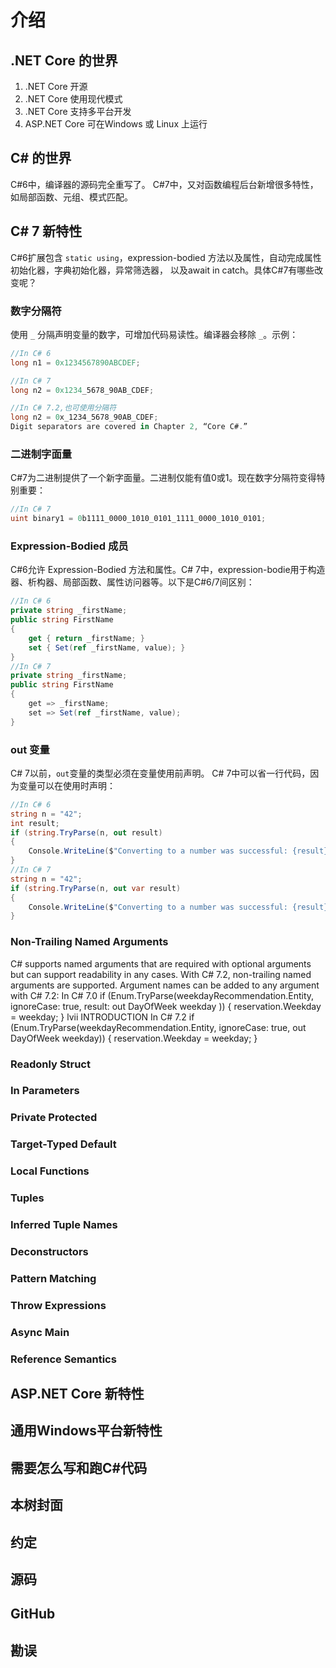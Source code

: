 # 介绍

## .NET Core 的世界
1. .NET Core 开源
2. .NET Core 使用现代模式
3. .NET Core 支持多平台开发
4. ASP.NET Core 可在Windows 或 Linux 上运行

## C# 的世界
C#6中，编译器的源码完全重写了。
C#7中，又对函数编程后台新增很多特性，如局部函数、元组、模式匹配。

## C# 7 新特性
C#6扩展包含 `static using`，expression-bodied 方法以及属性，自动完成属性初始化器，字典初始化器，异常筛选器， 以及await in catch。具体C#7有哪些改变呢？

### 数字分隔符
使用 `_` 分隔声明变量的数字，可增加代码易读性。编译器会移除 `_`。示例：
```C#
//In C# 6
long n1 = 0x1234567890ABCDEF;

//In C# 7
long n2 = 0x1234_5678_90AB_CDEF;

//In C# 7.2,也可使用分隔符
long n2 = 0x_1234_5678_90AB_CDEF;
Digit separators are covered in Chapter 2, “Core C#.”

```

### 二进制字面量
C#7为二进制提供了一个新字面量。二进制仅能有值0或1。现在数字分隔符变得特别重要：
```C#
//In C# 7
uint binary1 = 0b1111_0000_1010_0101_1111_0000_1010_0101;
```

### Expression-Bodied 成员
C#6允许 Expression-Bodied 方法和属性。C# 7中，expression-bodie用于构造器、析构器、局部函数、属性访问器等。以下是C#6/7间区别：
```C#
//In C# 6
private string _firstName;
public string FirstName
{
	get { return _firstName; }
	set { Set(ref _firstName, value); }
}
//In C# 7
private string _firstName;
public string FirstName
{
	get => _firstName;
	set => Set(ref _firstName, value);
}
```

### out 变量
C# 7以前，`out`变量的类型必须在变量使用前声明。 C# 7中可以省一行代码，因为变量可以在使用时声明：
```C#
//In C# 6
string n = "42";
int result;
if (string.TryParse(n, out result)
{
	Console.WriteLine($"Converting to a number was successful: {result}");
}
//In C# 7
string n = "42";
if (string.TryParse(n, out var result)
{
	Console.WriteLine($"Converting to a number was successful: {result}");
}
```

### Non-Trailing Named Arguments
C# supports named arguments that are required with optional arguments but can support readability in any
cases. With C# 7.2, non-trailing named arguments are supported. Argument names can be added to any
argument with C# 7.2:
In C# 7.0
if (Enum.TryParse(weekdayRecommendation.Entity, ignoreCase: true,
result: out DayOfWeek weekday ))
{
reservation.Weekday = weekday;
}
lvii
INTRODUCTION
In C# 7.2
if (Enum.TryParse(weekdayRecommendation.Entity, ignoreCase: true,
out DayOfWeek weekday))
{
reservation.Weekday = weekday;
}


### Readonly Struct

### In Parameters

### Private Protected

### Target-Typed Default

### Local Functions

### Tuples


### Inferred Tuple Names

### Deconstructors


### Pattern Matching


### Throw Expressions

### Async Main


### Reference Semantics





## ASP.NET Core 新特性

## 通用Windows平台新特性

## 需要怎么写和跑C#代码

## 本树封面

## 约定

## 源码

## GitHub

## 勘误

